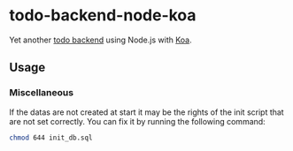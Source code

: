 # todo-backend-node-koa

Yet another [todo backend](http://todobackend.com) using Node.js with [Koa](https://koajs.com/).

## Usage

### Miscellaneous
If the datas are not created at start it may be the rights of the init script that are not set correctly. You can fix it by running the following command:
```bash
chmod 644 init_db.sql
```